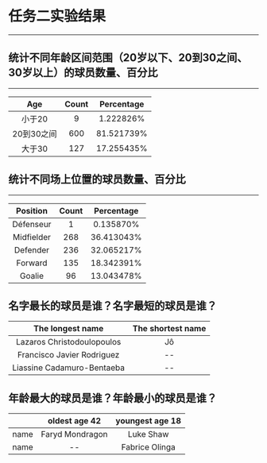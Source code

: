 # 任务二实验结果
---

## 统计不同年龄区间范围（20岁以下、20到30之间、30岁以上）的球员数量、百分比

---

|Age|     Count  | Percentage|
| :---: | :---: |   :---:    |
|小于20    | 9      | 1.222826%|
|20到30之间| 600  |   81.521739%|
|大于30   |  127     |17.255435%|

## 统计不同场上位置的球员数量、百分比

---

|   Position  |  Count  | Percentage|
| :---: | :---: |   :---:  |
|   Défenseur  | 1       |0.135870%|
|Midfielder  | 268  |   36.413043%|
|   Defender  | 236    | 32.065217%|
|  Forward   |135     |18.342391%|
|  Goalie   |96   |   13.043478%|

## 名字最长的球员是谁？名字最短的球员是谁？

|The longest name |The shortest name|
|:---------------:|:--------------:|
| Lazaros Christodoulopoulos|Jô|
 |Francisco Javier Rodriguez|--|
 |Liassine Cadamuro-Bentaeba|--|

## 年龄最大的球员是谁？年龄最小的球员是谁？

||oldest age 42 |youngest age 18|
| :---: | :---: |   :---:  |
| name|Faryd Mondragon|Luke Shaw|
| name|   --          |Fabrice Olinga|

